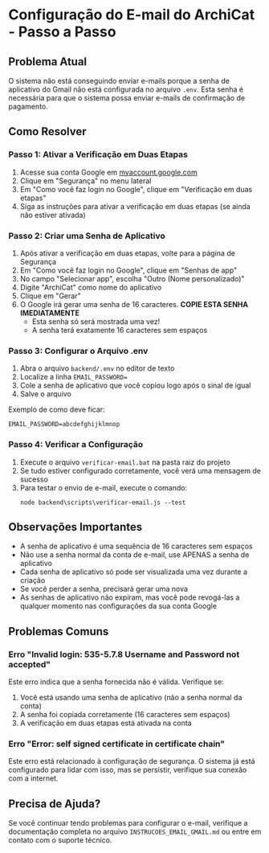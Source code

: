# Configuração do E-mail do ArchiCat - Passo a Passo

## Problema Atual

O sistema não está conseguindo enviar e-mails porque a senha de aplicativo do Gmail não está configurada no arquivo `.env`. Esta senha é necessária para que o sistema possa enviar e-mails de confirmação de pagamento.

## Como Resolver

### Passo 1: Ativar a Verificação em Duas Etapas

1. Acesse sua conta Google em [myaccount.google.com](https://myaccount.google.com)
2. Clique em "Segurança" no menu lateral
3. Em "Como você faz login no Google", clique em "Verificação em duas etapas"
4. Siga as instruções para ativar a verificação em duas etapas (se ainda não estiver ativada)

### Passo 2: Criar uma Senha de Aplicativo

1. Após ativar a verificação em duas etapas, volte para a página de Segurança
2. Em "Como você faz login no Google", clique em "Senhas de app"
3. No campo "Selecionar app", escolha "Outro (Nome personalizado)"
4. Digite "ArchiCat" como nome do aplicativo
5. Clique em "Gerar"
6. O Google irá gerar uma senha de 16 caracteres. **COPIE ESTA SENHA IMEDIATAMENTE**
   - Esta senha só será mostrada uma vez!
   - A senha terá exatamente 16 caracteres sem espaços

### Passo 3: Configurar o Arquivo .env

1. Abra o arquivo `backend/.env` no editor de texto
2. Localize a linha `EMAIL_PASSWORD=`
3. Cole a senha de aplicativo que você copiou logo após o sinal de igual
4. Salve o arquivo

Exemplo de como deve ficar:
```
EMAIL_PASSWORD=abcdefghijklmnop
```

### Passo 4: Verificar a Configuração

1. Execute o arquivo `verificar-email.bat` na pasta raiz do projeto
2. Se tudo estiver configurado corretamente, você verá uma mensagem de sucesso
3. Para testar o envio de e-mail, execute o comando:
   ```
   node backend\scripts\verificar-email.js --test
   ```

## Observações Importantes

- A senha de aplicativo é uma sequência de 16 caracteres sem espaços
- Não use a senha normal da conta de e-mail, use APENAS a senha de aplicativo
- Cada senha de aplicativo só pode ser visualizada uma vez durante a criação
- Se você perder a senha, precisará gerar uma nova
- As senhas de aplicativo não expiram, mas você pode revogá-las a qualquer momento nas configurações da sua conta Google

## Problemas Comuns

### Erro "Invalid login: 535-5.7.8 Username and Password not accepted"

Este erro indica que a senha fornecida não é válida. Verifique se:

1. Você está usando uma senha de aplicativo (não a senha normal da conta)
2. A senha foi copiada corretamente (16 caracteres sem espaços)
3. A verificação em duas etapas está ativada na conta

### Erro "Error: self signed certificate in certificate chain"

Este erro está relacionado à configuração de segurança. O sistema já está configurado para lidar com isso, mas se persistir, verifique sua conexão com a internet.

## Precisa de Ajuda?

Se você continuar tendo problemas para configurar o e-mail, verifique a documentação completa no arquivo `INSTRUCOES_EMAIL_GMAIL.md` ou entre em contato com o suporte técnico.